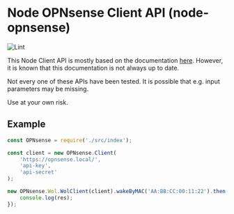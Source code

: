 # Node OPNsense Client API (node-opnsense)

![Lint](https://github.com/Dennis14e/node-opnsense/workflows/Lint/badge.svg)

This Node Client API is mostly based on the documentation [here](https://docs.opnsense.org/development/api.html).
However, it is known that this documentation is not always up to date.

Not every one of these APIs have been tested. It is possible that e.g. input parameters may be missing.

Use at your own risk.

## Example

```javascript
const OPNsense = require('./src/index');

const client = new OPNsense.Client(
    'https://opnsense.local/',
    'api-key',
    'api-secret'
);

new OPNsense.Wol.WolClient(client).wakeByMAC('AA:BB:CC:00:11:22').then(res => {
    console.log(res);
});
```
